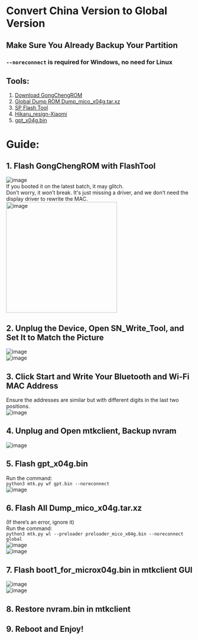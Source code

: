# Convert China Version to Global Version

## Make Sure You Already Backup Your Partition

### `--noreconnect` is required for Windows, no need for Linux

## Tools:
1. [Download GongChengROM](https://xiaoai.qgmzmy.me/d/lx04/rom/%E5%B7%A5%E7%A8%8Brom/GongChengROM.zip?sign=XUYpVHg_ulRWQxfyrwZo-RZP0H-T70XXk7jV9n3OkHA=:0)
2. [Global Dump ROM Dump_mico_x04g.tar.xz](https://archive.org/details/dump_mico_x04g)
3. [SP Flash Tool](https://spflashtool.com/download/)
4. [Hikaru_resign-Xiaomi](https://github.com/AyraHikari/xiaomi-x04g-lx04/blob/main/Hikaru_resign-Xiaomi.7z)
5. [gpt_x04g.bin](https://github.com/AyraHikari/xiaomi-x04g-lx04/blob/main/files/gpt_x04g.bin)

# Guide:

## 1. **Flash GongChengROM with FlashTool**  
   ![image](https://github.com/user-attachments/assets/870fe5e8-da0a-43ce-b372-e8645a4f824e)  
   If you booted it on the latest batch, it may glitch.  
   Don’t worry, it won’t break. It's just missing a driver, and we don’t need the display driver to rewrite the MAC.
   <img src="https://github.com/user-attachments/assets/4730eb94-54ba-4236-bef7-24e65e36323b" alt="image" width="300"/>

## 2. **Unplug the Device, Open SN_Write_Tool, and Set It to Match the Picture**  
   ![image](https://github.com/user-attachments/assets/b644ffb7-0f60-4d22-a00c-6f3f098c8348)  
   ![image](https://github.com/user-attachments/assets/e298eaeb-f7f1-457f-90b5-6ed44fff81b8)

## 3. **Click Start and Write Your Bluetooth and Wi-Fi MAC Address**  
   Ensure the addresses are similar but with different digits in the last two positions.  
   ![image](https://github.com/user-attachments/assets/3e30ab9f-058a-4a79-b38e-98fb241acd82)

## 4. **Unplug and Open mtkclient, Backup nvram**  
   ![image](https://github.com/user-attachments/assets/4c5a7601-9ae9-4c0a-a453-4d367fd557e2)

## 5. **Flash gpt_x04g.bin**  
   Run the command:  
   `python3 mtk.py wf gpt.bin --noreconnect`  
   ![image](https://github.com/user-attachments/assets/56cb3164-a6d8-4d74-a709-0b957f3a0bec)

## 6. **Flash All Dump_mico_x04g.tar.xz**  
   (If there’s an error, ignore it)  
   Run the command:  
   `python3 mtk.py wl --preloader preloader_mico_x04g.bin --noreconnect global`  
   ![image](https://github.com/user-attachments/assets/30a4b45a-0f31-4aaa-9b22-65f20963fc15)  
   ![image](https://github.com/user-attachments/assets/d15a0c81-d501-4904-a735-4c6300359304)

## 7. **Flash boot1_for_microx04g.bin in mtkclient GUI**  
   ![image](https://github.com/user-attachments/assets/0ece596a-861f-440e-9529-13f7a5a9eb9c)  
   ![image](https://github.com/user-attachments/assets/05bff5e2-27af-41dc-b083-dba256c97f0d)

## 8. **Restore nvram.bin in mtkclient**

## 9. **Reboot and Enjoy!**
